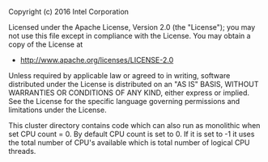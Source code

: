 Copyright (c) 2016 Intel Corporation 

Licensed under the Apache License, Version 2.0 (the "License");
you may not use this file except in compliance with the License.
You may obtain a copy of the License at
  - http://www.apache.org/licenses/LICENSE-2.0
 
Unless required by applicable law or agreed to in writing, software
distributed under the License is distributed on an "AS IS" BASIS,
WITHOUT WARRANTIES OR CONDITIONS OF ANY KIND, either express or implied.
See the License for the specific language governing permissions and
limitations under the License.


This cluster directory contains code which can also run as monolithic when set CPU count = 0. By default CPU count is set to 0. If it is set to -1 it uses the total number of CPU's available which is total number of logical CPU threads.
